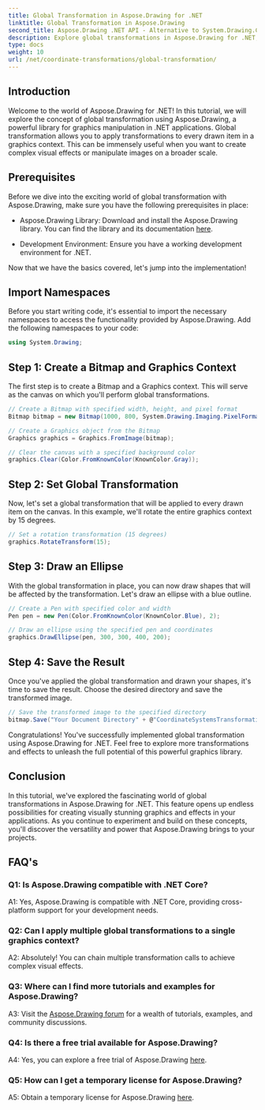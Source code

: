 ```yaml
---
title: Global Transformation in Aspose.Drawing for .NET
linktitle: Global Transformation in Aspose.Drawing
second_title: Aspose.Drawing .NET API - Alternative to System.Drawing.Common
description: Explore global transformations in Aspose.Drawing for .NET, creating stunning graphics with ease. Follow our step-by-step guide for a seamless experience.
type: docs
weight: 10
url: /net/coordinate-transformations/global-transformation/
---
```

## Introduction

Welcome to the world of Aspose.Drawing for .NET! In this tutorial, we will explore the concept of global transformation using Aspose.Drawing, a powerful library for graphics manipulation in .NET applications. Global transformation allows you to apply transformations to every drawn item in a graphics context. This can be immensely useful when you want to create complex visual effects or manipulate images on a broader scale.

## Prerequisites

Before we dive into the exciting world of global transformation with Aspose.Drawing, make sure you have the following prerequisites in place:

- Aspose.Drawing Library: Download and install the Aspose.Drawing library. You can find the library and its documentation [here](https://reference.aspose.com/drawing/net/).

- Development Environment: Ensure you have a working development environment for .NET.

Now that we have the basics covered, let's jump into the implementation!

## Import Namespaces

Before you start writing code, it's essential to import the necessary namespaces to access the functionality provided by Aspose.Drawing. Add the following namespaces to your code:

```csharp
using System.Drawing;
```

## Step 1: Create a Bitmap and Graphics Context

The first step is to create a Bitmap and a Graphics context. This will serve as the canvas on which you'll perform global transformations.

```csharp
// Create a Bitmap with specified width, height, and pixel format
Bitmap bitmap = new Bitmap(1000, 800, System.Drawing.Imaging.PixelFormat.Format32bppPArgb);

// Create a Graphics object from the Bitmap
Graphics graphics = Graphics.FromImage(bitmap);

// Clear the canvas with a specified background color
graphics.Clear(Color.FromKnownColor(KnownColor.Gray));
```

## Step 2: Set Global Transformation

Now, let's set a global transformation that will be applied to every drawn item on the canvas. In this example, we'll rotate the entire graphics context by 15 degrees.

```csharp
// Set a rotation transformation (15 degrees)
graphics.RotateTransform(15);
```

## Step 3: Draw an Ellipse

With the global transformation in place, you can now draw shapes that will be affected by the transformation. Let's draw an ellipse with a blue outline.

```csharp
// Create a Pen with specified color and width
Pen pen = new Pen(Color.FromKnownColor(KnownColor.Blue), 2);

// Draw an ellipse using the specified pen and coordinates
graphics.DrawEllipse(pen, 300, 300, 400, 200);
```

## Step 4: Save the Result

Once you've applied the global transformation and drawn your shapes, it's time to save the result. Choose the desired directory and save the transformed image.

```csharp
// Save the transformed image to the specified directory
bitmap.Save("Your Document Directory" + @"CoordinateSystemsTransformations\GlobalTransformation_out.png");
```

Congratulations! You've successfully implemented global transformation using Aspose.Drawing for .NET. Feel free to explore more transformations and effects to unleash the full potential of this powerful graphics library.

## Conclusion

In this tutorial, we've explored the fascinating world of global transformations in Aspose.Drawing for .NET. This feature opens up endless possibilities for creating visually stunning graphics and effects in your applications. As you continue to experiment and build on these concepts, you'll discover the versatility and power that Aspose.Drawing brings to your projects.

## FAQ's

### Q1: Is Aspose.Drawing compatible with .NET Core?

A1: Yes, Aspose.Drawing is compatible with .NET Core, providing cross-platform support for your development needs.

### Q2: Can I apply multiple global transformations to a single graphics context?

A2: Absolutely! You can chain multiple transformation calls to achieve complex visual effects.

### Q3: Where can I find more tutorials and examples for Aspose.Drawing?

A3: Visit the [Aspose.Drawing forum](https://forum.aspose.com/c/diagram/17) for a wealth of tutorials, examples, and community discussions.

### Q4: Is there a free trial available for Aspose.Drawing?

A4: Yes, you can explore a free trial of Aspose.Drawing [here](https://releases.aspose.com/).

### Q5: How can I get a temporary license for Aspose.Drawing?

A5: Obtain a temporary license for Aspose.Drawing [here](https://purchase.aspose.com/temporary-license/).
